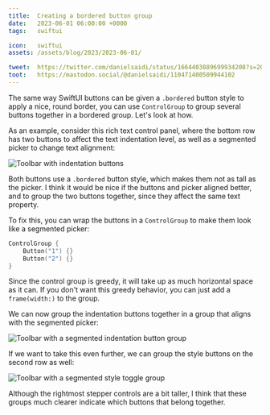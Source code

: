```yaml
---
title:  Creating a bordered button group
date:   2023-06-01 06:00:00 +0000
tags:   swiftui

icon:   swiftui
assets: /assets/blog/2023/2023-06-01/

tweet:  https://twitter.com/danielsaidi/status/1664403889699934208?s=20
toot:   https://mastodon.social/@danielsaidi/110471400509944102
---
```


The same way SwiftUI buttons can be given a `.bordered` button style to apply a nice, round border, you can use `ControlGroup` to group several buttons together in a bordered group. Let's look at how.

As an example, consider this rich text control panel, where the bottom row has two buttons to affect the text indentation level, as well as a segmented picker to change text alignment:

![Toolbar with indentation buttons]({{page.assets}}toolbar-buttons.jpg)

Both buttons use a `.bordered` button style, which makes them not as tall as the picker. I think it would be nice if the buttons and picker aligned better, and to group the two buttons together, since they affect the same text property.

To fix this, you can wrap the buttons in a `ControlGroup` to make them look like a segmented picker:

```swift
ControlGroup {
    Button("1") {}
    Button("2") {}
}
```

Since the control group is greedy, it will take up as much horizontal space as it can. If you don't want this greedy behavior, you can just add a `frame(width:)` to the group.

We can now group the indentation buttons together in a group that aligns with the segmented picker:

![Toolbar with a segmented indentation button group]({{page.assets}}toolbar-buttongroup-segmented.jpg)

If we want to take this even further, we can group the style buttons on the second row as well:

![Toolbar with a segmented style toggle group]({{page.assets}}toolbar-stylegroup-segmented.jpg)

Although the rightmost stepper controls are a bit taller, I think that these groups much clearer indicate which buttons that belong together.